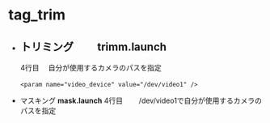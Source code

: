# tag_trim
- トリミング
　　**trimm.launch**
    ---
    4行目　 自分が使用するカメラのパスを指定
    ```
    <param name="video_device" value="/dev/video1" />　
    ```
  
- マスキング
    **mask.launch**
     4行目　<param name="video_device" value="/dev/video1" />　
            /dev/video1で自分が使用するカメラのパスを指定
